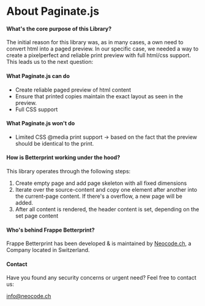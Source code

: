 # About Paginate.js

#### What's the core purpose of this Library? <a href="#why-another-print-solution-for-frappe" id="why-another-print-solution-for-frappe"></a>

The initial reason for this library was, as in many cases, a own need to convert html into a paged preview. In our specific case, we needed a way to create a pixelperfect and reliable print preview with full html/css support. This leads us to the next question:

#### What Paginate.js can do

* Create reliable paged preview of html content
* Ensure that printed copies maintain the exact layout as seen in the preview.
* Full CSS support

#### What Paginate.js won't do

* Limited CSS @media print support -> based on the fact that the preview should be identical to the print.

#### How is Betterprint working under the hood? <a href="#how-is-betterprint-working-under-the-hood" id="how-is-betterprint-working-under-the-hood"></a>

This library operates through the following steps:

1. Create empty page and add page skeleton with all fixed dimensions
2. Iterate over the source-content and copy one element after another into the current-page content. If there's a overflow, a new page will be added.
3. After all content is rendered, the header content is set, depending on the set page content

#### Who's behind Frappe Betterprint? <a href="#whos-behind-frappe-betterprint" id="whos-behind-frappe-betterprint"></a>

Frappe Betterprint has been developed & is maintained by [Neocode.ch](https://neocode.ch), a Company located in Switzerland.

#### Contact <a href="#contact" id="contact"></a>

Have you found any security concerns or urgent need? Feel free to contact us:

info@neocode.ch
